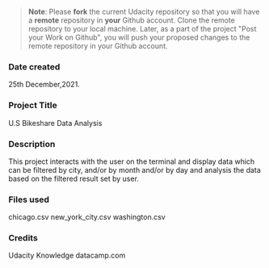 >**Note**: Please **fork** the current Udacity repository so that you will have a **remote** repository in **your** Github account. Clone the remote repository to your local machine. Later, as a part of the project "Post your Work on Github", you will push your proposed changes to the remote repository in your Github account.

### Date created
25th December,2021.

### Project Title
U.S Bikeshare Data Analysis

### Description
This project interacts with the user on the terminal and display data which can be filtered by city, and/or by month and/or by day and analysis the data based on the filtered result set by user.

### Files used
chicago.csv
new_york_city.csv
washington.csv

### Credits
Udacity Knowledge
datacamp.com
